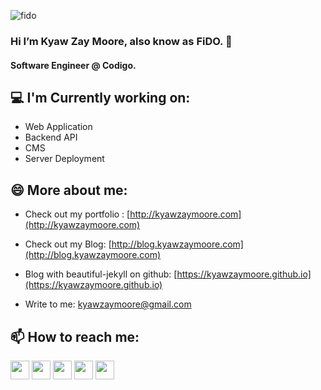 ![fido](http://blog.kyawzaymoore.com/wp-content/uploads/2021/06/fido_logo.jpg) 
### Hi I’m Kyaw Zay Moore, also know as FiDO. 👋
#### Software Engineer @ Codigo. 

<h2>💻 I'm Currently working on:</h2>

- Web Application
- Backend API
- CMS
- Server Deployment

<h2>😄 More about me:</h2>

- Check out my portfolio : [http://kyawzaymoore.com](http://kyawzaymoore.com)

- Check out my Blog: [http://blog.kyawzaymoore.com](http://blog.kyawzaymoore.com)

- Blog with beautiful-jekyll on github: [https://kyawzaymoore.github.io](https://kyawzaymoore.github.io)

- Write to me: [kyawzaymoore@gmail.com](mailto:kyawzaymoore@gmail.com)

<h2>📫 How to reach me:</h2>

<a href="https://facebook.com/kyawzaymoore"><img src="https://cdn1.iconfinder.com/data/icons/social-media-2285/512/Colored_Facebook3_svg-512.png" width="30"></a>   <a href="https://twitter.com/kyawzaymoore"><img src="https://cdn2.iconfinder.com/data/icons/social-media-2285/512/1_Twitter3_colored_svg-512.png" width="30"></a>   <a href="https://www.instagram.com/kyawzaymoore"><img src="https://cdn2.iconfinder.com/data/icons/social-media-2285/512/1_Instagram_colored_svg_1-512.png" width="30"></a>   <a href="https://www.linkedin.com/in/kyawzaymoore"><img src="https://cdn2.iconfinder.com/data/icons/social-media-2285/512/1_Linkedin_unofficial_colored_svg-512.png" width="30"></a>   <a href="https://api.whatsapp.com/send?phone=9595119283&text=Hello%20Kyaw%20Zay%20Moore."><img src="https://cdn2.iconfinder.com/data/icons/social-media-2285/512/1_Whatsapp2_colored_svg-512.png" width="30"></a>

<!--
**kyawzaymoore/kyawzaymoore** is a ✨ _special_ ✨ repository because its `README.md` (this file) appears on your GitHub profile.

Here are some ideas to get you started:

- 🔭 I’m currently working on ...
- 🌱 I’m currently learning ...
- 👯 I’m looking to collaborate on ...
- 🤔 I’m looking for help with ...
- 💬 Ask me about ...
- 📫 How to reach me: ...
- 😄 Pronouns: ...
- ⚡ Fun fact: ...
-->
